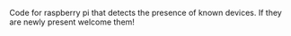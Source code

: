 Code for raspberry pi that detects the presence of known devices.
If they are newly present welcome them!
